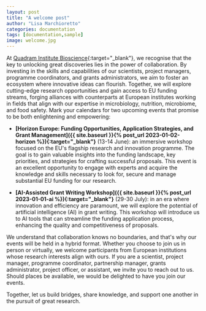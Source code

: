 ```yaml
---
layout: post
title: "A welcome post"
author: "Lisa Marchioretto"
categories: documentation
tags: [documentation,sample]
image: welcome.jpg
---
```


At [Quadram Institute Bioscience](https://quadram.ac.uk/){:target="_blank"}, we recognise that the key to unlocking great discoveries lies in the power of collaboration. By investing in the skills and capabilities of our scientists, project managers, programme coordinators, and grants administrators, we aim to foster an ecosystem where innovative ideas can flourish. Together, we will explore cutting-edge research opportunities and gain access to EU funding streams, forging alliances with counterparts at European institutes working in fields that align with our expertise in microbiology, nutrition, microbiome, and food safety.
Mark your calendars for two upcoming events that promise to be both enlightening and empowering:

* **[Horizon Europe: Funding Opportunities, Application Strategies, and Grant Management]({{ site.baseurl }}{%  post_url 2023-01-02-horizon %}){:target="_blank"}** (13-14 June): an immersive workshop focused on the EU's flagship research and innovation programme. The goal is to gain valuable insights into the funding landscape, key priorities, and strategies for crafting successful proposals. This event is an excellent opportunity to engage with experts and acquire the knowledge and skills necessary to look for, secure and manage substantial EU funding for our research.
   
* **[AI-Assisted Grant Writing Workshop]({{ site.baseurl }}{%  post_url 2023-01-01-ai %}){:target="_blank"}** (29-30 July): in an era where innovation and efficiency are paramount, we will explore the potential of artificial intelligence (AI) in grant writing. This workshop will introduce us to AI tools that can streamline the funding application process, enhancing the quality and competitiveness of proposals. 

We understand that collaboration knows no boundaries, and that's why our events will be held in a hybrid format. Whether you choose to join us in person or virtually, we welcome participants from European institutions whose research interests align with ours. If you are a scientist, project manager, programme coordinator, partnership manager, grants administrator, project officer, or assistant, we invite you to reach out to us. Should places be available, we would be delighted to have you join our events.

Together, let us build bridges, share knowledge, and support one another in the pursuit of great research.